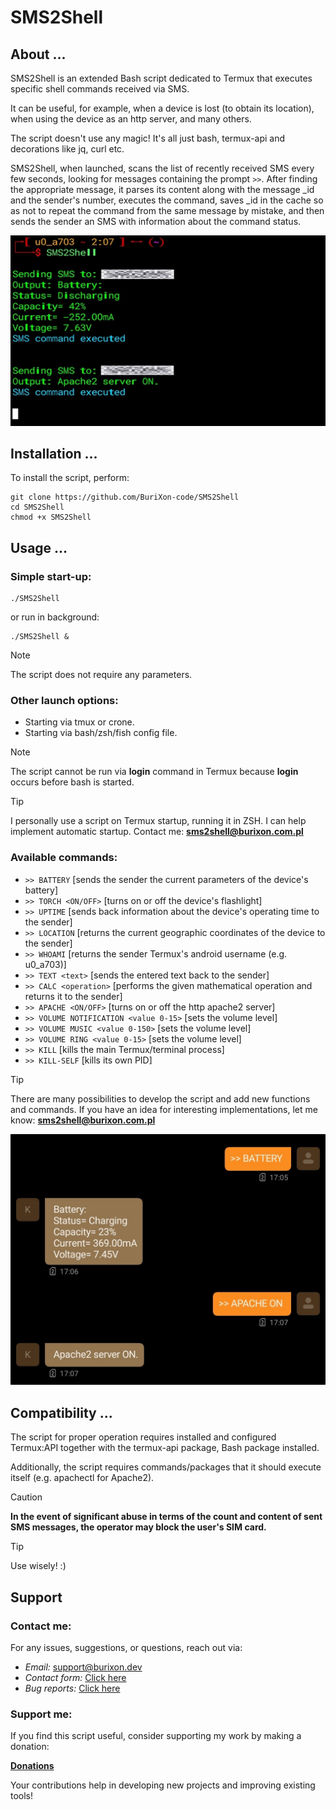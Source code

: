 # SMS2Shell

## About ...

SMS2Shell is an extended Bash script dedicated to Termux that executes specific shell commands received via SMS.

It can be useful, for example, when a device is lost (to obtain its location), when using the device as an http server, and many others.

The script doesn't use any magic! It's all just bash, termux-api and decorations like jq, curl etc.

SMS2Shell, when launched, scans the list of recently received SMS every few seconds, looking for messages containing the prompt `>>`. After finding the appropriate message, it parses its content along with the message _id and the sender's number, executes the command, saves _id in the cache so as not to repeat the command from the same message by mistake, and then sends the sender an SMS with information about the command status.

![screenshot](/img.jpg)

## Installation ...

To install the script, perform:

```
git clone https://github.com/BuriXon-code/SMS2Shell
cd SMS2Shell
chmod +x SMS2Shell
```

## Usage ...

### Simple start-up:
```
./SMS2Shell
```
or run in background:
```
./SMS2Shell &
```
> [!NOTE]
> The script does not require any parameters.

### Other launch options:
+ Starting via tmux or crone.
+ Starting via bash/zsh/fish config file.
> [!NOTE]
> The script cannot be run via **login** command in Termux because **login** occurs before bash is started.

> [!TIP]
> I personally use a script on Termux startup, running it in ZSH. I can help implement automatic startup. Contact me: **sms2shell@burixon.com.pl**

### Available commands:

+ `>> BATTERY` [sends the sender the current parameters of the device's battery]
+ `>> TORCH <ON/OFF>` [turns on or off the device's flashlight]
+ `>> UPTIME` [sends back information about the device's operating time to the sender]
+ `>> LOCATION` [returns the current geographic coordinates of the device to the sender]
+ `>> WHOAMI` [returns the sender Termux's android username (e.g. u0_a703)]
+ `>> TEXT <text>` [sends the entered text back to the sender]
+ `>> CALC <operation>` [performs the given mathematical operation and returns it to the sender]
+ `>> APACHE <ON/OFF>` [turns on or off the http apache2 server]
+ `>> VOLUME NOTIFICATION <value 0-15>` [sets the volume level]
+ `>> VOLUME MUSIC <value 0-150>` [sets the volume level]
+ `>> VOLUME RING <value 0-15>` [sets the volume level]
+ `>> KILL` [kills the main Termux/terminal process]
+ `>> KILL-SELF` [kills its own PID]

> [!TIP]
> There are many possibilities to develop the script and add new functions and commands. If you have an idea for interesting implementations, let me know: **sms2shell@burixon.com.pl**

![screenshot](/sms.jpg)

## Compatibility ...

The script for proper operation requires installed and configured Termux:API together with the termux-api package, Bash package installed.

Additionally, the script requires commands/packages that it should execute itself (e.g. apachectl for Apache2).

> [!CAUTION]
> **In the event of significant abuse in terms of the count and content of sent SMS messages, the operator may block the user's SIM card.**

> [!TIP]
> Use wisely! :\)

## Support
### Contact me:
For any issues, suggestions, or questions, reach out via:

- *Email:* support@burixon.dev  
- *Contact form:* [Click here](https://burixon.dev/contact/)
- *Bug reports:* [Click here](https://burixon.dev/bugreport/#SMS2Shell)

### Support me:
If you find this script useful, consider supporting my work by making a donation:

[**Donations**](https://burixon.dev/donate/)

Your contributions help in developing new projects and improving existing tools!
